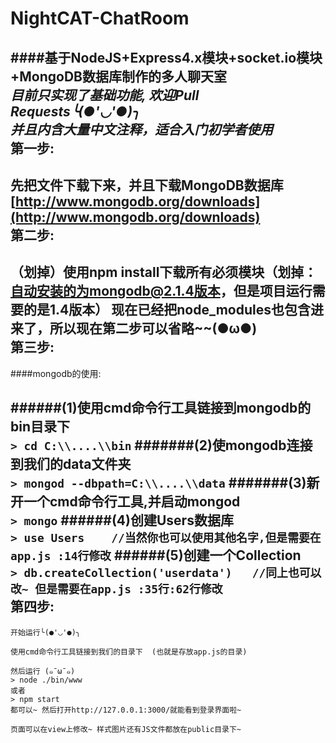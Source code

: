 # NightCAT-ChatRoom
####基于NodeJS+Express4.x模块+socket.io模块+MongoDB数据库制作的多人聊天室<br>
*目前只实现了基础功能, 欢迎Pull Requests╰(●'◡'●)╮*
<br>
*并且内含大量中文注释，适合入门初学者使用*
<br>
第一步:
-----
先把文件下载下来，并且下载MongoDB数据库 [http://www.mongodb.org/downloads](http://www.mongodb.org/downloads)
<br>
第二步:
------
（划掉）使用npm install下载所有必须模块（划掉：自动安装的为mongodb@2.1.4版本，但是项目运行需要的是1.4版本）
**现在已经把node_modules也包含进来了，所以现在第二步可以省略~~(●ω●)**
<br>
第三步:
-----
####mongodb的使用:<br>

######(1)使用cmd命令行工具链接到mongodb的bin目录下<br>
`> cd C:\\....\\bin`
#######(2)使mongodb连接到我们的data文件夹<br>
`> mongod --dbpath=C:\\....\\data`
#######(3)新开一个cmd命令行工具,并启动mongod <br>
`> mongo`
######(4)创建Users数据库<br>
`> use Users    //当然你也可以使用其他名字,但是需要在app.js :14行修改`
######(5)创建一个Collection<br>
`> db.createCollection('userdata')   //同上也可以改~ 但是需要在app.js :35行:62行修改`
<br>
第四步:
-------
    开始运行╰(●'◡'●)╮
    
    使用cmd命令行工具链接到我们的目录下  (也就是存放app.js的目录)
    
    然后运行 (๑¯ω¯๑)
    > node ./bin/www
    或者
    > npm start
    都可以~ 然后打开http://127.0.0.1:3000/就能看到登录界面啦~
    
    页面可以在view上修改~ 样式图片还有JS文件都放在public目录下~
    
    

